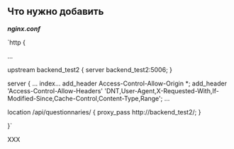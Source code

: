 ## Что нужно добавить ##

___nginx.conf___


`http {
  
  ...
  
  upstream backend_test2 {
    server backend_test2:5006;
  }

  server {
  ...
  index...
  add_header Access-Control-Allow-Origin *;
  add_header 'Access-Control-Allow-Headers' 'DNT,User-Agent,X-Requested-With,If-Modified-Since,Cache-Control,Content-Type,Range';
  ...
  
  location /api/questionnaries/ {
    proxy_pass http://backend_test2/;
  }
  
  }`
  
  
XXX

